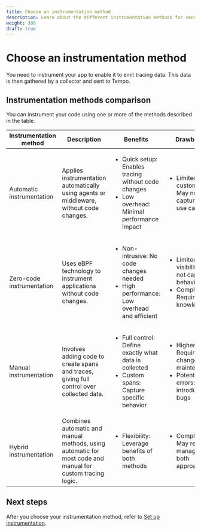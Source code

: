 ```yaml
---
title: Choose an instrumentation method
description: Learn about the different instrumentation methods for sending traces to Tempo.
weight: 300
draft: true
---
```


<!-- Hidden page. We need to add focus this page so it succinctly answers how to choose an instrumentation method. -->

# Choose an instrumentation method

You need to instrument your app to enable it to emit tracing data.
This data is then gathered by a collector and sent to Tempo.

## Instrumentation methods comparison

You can instrument your code using one or more of the methods described in the table.

| Instrumentation method     | Description                                                                                                   | Benefits                                                                                   | Drawbacks                                               |
| ------------------------- | ------------------------------------------------------------------------------------------------------------- | ------------------------------------------------------------------------------------------ | ------------------------------------------------------- |
| Automatic instrumentation  | Applies instrumentation automatically using agents or middleware, without code changes.                       |<ul><li>Quick setup: Enables tracing without code changes</li><li>Low overhead: Minimal performance impact</li></ul> | <ul><li>Limited customization: May not capture all use cases</li></ul>  |
| Zero-code instrumentation  | Uses eBPF technology to instrument applications without code changes.                                         | <ul><li>Non-intrusive: No code changes needed</li><li>High performance: Low overhead and efficient</li></ul> | <ul><li>Limited visibility: May not capture all behavior</li><li>Complexity: Requires eBPF knowledge</li></ul> |
| Manual instrumentation     | Involves adding code to create spans and traces, giving full control over collected data.                     | <ul><li>Full control: Define exactly what data is collected</li><li>Custom spans: Capture specific behavior</li></ul> | <ul><li>Higher effort: Requires code changes and maintenance</li><li>Potential for errors: Can introduce bugs</li></ul> |
| Hybrid instrumentation     | Combines automatic and manual methods, using automatic for most code and manual for custom tracing logic.     | <ul><li>Flexibility: Leverage benefits of both methods</li><ul>                                        | <ul><li> Complexity: May require managing both approaches</li><ul>      |


## Next steps

After you choose your instrumentation method, refer to [Set up instrumentation](/docs/tempo/<TEMPO_VERSION>/instrument-send/set-up-instrumentation/).